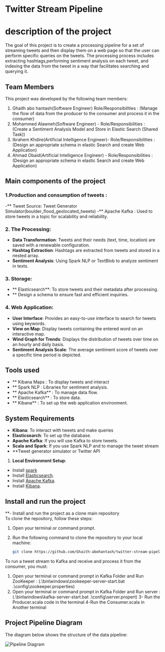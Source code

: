 # Twitter Stream  Pipeline

# description of the project 
The goal of this project is to create a processing pipeline for a set of streaming tweets and then display them on a web page so that the user can perform specific queries on the tweets.
The processing process includes extracting hashtags,performing sentiment analysis on each tweet, and indexing the data from the tweet in a way that facilitates searching and querying it.

## Team Members

This project was developed by the following team members:

1. Ghaith abo hantash(Software Engineer) Role/Responsibilities : (Manage the flow of data from the producer to the consumer and process it in the consumer)
2. Mohammed Alawneh(Software Engineer) - Role/Responsibilities :  (Create a Sentiment Analysis Model and Store in Elastic Search (Shared Task))
3. Ibrahem Khdire(Artificial Intelligence Engineer)- Role/Responsibilities  : (Design an appropriate schema  in elastic Search and create Web Application)
4. Ahmad Obaid(Artificial Intelligence Engineer) - Role/Responsibilities  :(Design an appropriate schema  in elastic Search and create Web Application)

## Main components of the project

### 1.Production and consumption of tweets : 
-** Tweet Source: Tweet Generator Simulator(boulder_flood_geolocated_tweets)
-** Apache Kafka : Used to store tweets in a topic for scalability and reliability.

### 2.   The Processing: 
- **Data Transformation**: Tweets and their needs (text, time, location) are saved with a renewable configuration.
- **Hashtag Extraction**: Hashtags are extracted from tweets and stored in a nested array.
- **Sentiment Analysis**: Using Spark NLP or TextBlob to analyze sentiment in texts.

### 3. Storage: 

- ** Elasticsearch**: To store tweets and their metadata after processing.
- ** Design a  schema to ensure fast and efficient inquiries.

### 4. Web Application:
- **User Interface**: Provides an easy-to-use interface to search for tweets using keywords.
- **View on Map**: Display tweets containing the entered word on an interactive map.
- **Wind Graph for Trends**: Displays the distribution of tweets over time on an hourly and daily basis.
- **Sentiment Analysis Scale**: The average sentiment score of tweets over a specific time period is depicted.

## Tools used

- ** Kibana Maps : To display tweets and interact
- ** Spark NLP  : Libraries for sentiment analysis.
- ** Apache Kafka** : To manage data flow.
- **  Elasticsearch** : To store data.
- ** Kibana** : To set up the web application environment.

## System Requirements
- **Kibana**: To interact with tweets and make queries
- **Elasticsearch**: To set up the database.
- **Apache Kafka**: If you will use Kafka to store tweets.
- **Scala and Spark**: If you use Spark NLP and to manage the tweet stream
- **Tweet generator simulator or Twitter API

1. **Local Environment Setup**:
- Install [spark](https://nodejs.org) 
- Install  [Elasticsearch](https://www.elastic.co/elasticsearch/).
- Install [Apache Kafka](https://kafka.apache.org/).
- Install [Kibana](https://www.elastic.co/kibana/).

## Install and run the project

**- Install and run the project as a clone main repository  
To clone the repository, follow these steps:
1. Open your terminal or command prompt.
2. Run the following command to clone the repository to your local machine:

   ```bash
   git clone https://github.com/Ghaith-abohantash/twitter-stream-pipeline.git
 To run a tweet stream to Kafka and receive and process it from the consumer, you must:
 1. Open your terminal or command prompt  in Kafka Folder and Run ZooKeeper : (.\bin\windows\zookeeper-server-start.bat .\config\zookeeper.properties)
 2. Open your terminal or command prompt  in Kafka Folder and Run server : (.\bin\windows\kafka-server-start.bat .\config\server.propert)
 3- Run the Producer.scala code in the terminal 
 4-Run the Consumer.scala in  Another terminal

## Project Pipeline Diagram

The diagram below shows the structure of the data pipeline:

![Pipeline Diagram](images/pipeline_diagram.png)




